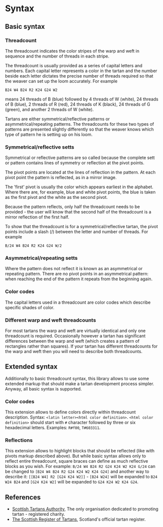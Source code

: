 # Syntax

## Basic syntax

### Threadcount

The threadcount indicates the color stripes of the warp 
and weft in sequence and the number of threads in each 
stripe.
 
The threadcount is usually provided as a series of 
capital letters and numbers. Each capital letter 
represents a color in the tartan and the number 
beside each letter dictates the precise number of 
threads required so that the weaver can set up 
the loom accurately. For example
``` 
B24 W4 B24 R2 K24 G24 W2
``` 
means 24 threads of B (blue) followed by 4 threads of 
W (white), 24 threads of B (blue), 2 threads of 
R (red), 24 threads of K (black), 24 threads of 
G (green), and another 2 threads of W (white).
 
Tartans are either symmetrical/reflective patterns 
or asymmetrical/repeating patterns. The threadcounts 
for these two types of patterns are presented slightly 
differently so that the weaver knows which type of 
pattern he is setting up on his loom.

### Symmetrical/reflective setts
Symmetrical or reflective patterns are so called 
because the complete sett or pattern contains 
lines of symmetry or reflection at the pivot points.

The pivot points are located at the lines of 
reflection in the pattern. At each pivot point 
the pattern is reflected, as in a mirror image.

The 'first' pivot is usually the color which appears 
earliest in the alphabet. Where there are, for example, 
blue and white pivot points, the blue is taken as the 
first pivot and the white as the second pivot.

Because the pattern reflects, only half the threadcount 
needs to be provided - the user will know that the 
second half of the threadcount is a mirror reflection 
of the first half.

To show that the threadcount is for a symmetrical/reflective 
tartan, the pivot points include a slash (/) between 
the letter and number of threads. For example 
```
B/24 W4 B24 R2 K24 G24 W/2
```

### Asymmetrical/repeating setts
Where the pattern does not reflect it is known as 
an asymmetrical or repeating pattern. There are 
no pivot points in an asymmetrical pattern: 
when reaching the end of the pattern it repeats 
from the beginning again.

### Color codes
The capital letters used in a threadcount are color 
codes which describe specific shades of color.

### Different warp and weft threadcounts
For most tartans the warp and weft are virtually 
identical and only one threadcount is required. 
Occasionally however a tartan has significant 
differences between the warp and weft 
(which creates a pattern of rectangles rather than 
squares). If your tartan has different threadcounts for 
the warp and weft then you will need to describe both 
threadcounts.

## Extended syntax

Additionally to basic threadcount syntax, this library 
allows to use some extended markup that should make 
a tartan development process simpler. Anyway, 
all basic syntax is supported.

### Color codes

This extension allows to define colors directly within 
threadcount description. Syntax: `<latin letter><html color definition>`.
`<html color definition>` should start with `#` character 
followed by three or six hexadecimal letters. Examples: `R#f00`, `T#603311`.

### Reflections
    
This extension allows to highlight blocks that should be 
reflected (like with pivots markup described above). But 
while basic syntax allows only to reflect entire threadcount, 
square braces can define as much reflective blocks as you wish. 
For example: `B/24 W4 B24 R2 G24 K24 W2 K24 G/24` can be 
changed to `[B24 W4 B24 R2 G24 K24 W2 K24 G24]` and another way to 
describe it: `[[B24 W4] R2 [G24 K24 W2]]` - `[B24 W24]` will be 
expanded to `B24 W24 B24` and `[G24 K24 W2]` will be expanded to 
`G24 K24 W2 K24 G24`.

## References

- [Scottish Tartans Authority](https://www.tartanregister.gov.uk/threadcount.aspx), The only organisation dedicated to promoting tartan - registered charity.
- [The Scottish Register of Tartans](http://www.tartanregister.gov.uk/), Scotland's official tartan register.
